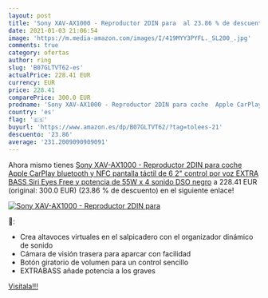 ```yaml
---
layout: post
title: 'Sony XAV-AX1000 - Reproductor 2DIN para  al 23.86 % de descuento'
date: 2021-01-03 21:06:54
image: 'https://m.media-amazon.com/images/I/419MYY3PYFL._SL200_.jpg'
comments: true
category: ofertas
author: ring
slug: 'B07GLTVT62-es'
actualPrice: 228.41 EUR
currency: EUR
price: 228.41
comparePrice: 300.0 EUR
prodname: 'Sony XAV-AX1000 - Reproductor 2DIN para coche  Apple CarPlay  bluetooth y NFC  pantalla táctil de 6 2"  control por voz  EXTRA BASS  Siri Eyes Free y potencia de 55W x 4  sonido DSO   negro'
country: 'es'
flag: '🇪🇸'
buyurl: 'https://www.amazon.es/dp/B07GLTVT62/?tag=tolees-21'
descuento: '23.86'
average: '231.2009090909091'
---
```


Ahora mismo tienes [Sony XAV-AX1000 - Reproductor 2DIN para coche  Apple CarPlay  bluetooth y NFC  pantalla táctil de 6 2"  control por voz  EXTRA BASS  Siri Eyes Free y potencia de 55W x 4  sonido DSO   negro](https://www.amazon.es/dp/B07GLTVT62/?tag=tolees-21) a 228.41 EUR (original: 300.0 EUR) (23.86 %  de descuento) en el siguiente enlace!

[![Sony XAV-AX1000 - Reproductor 2DIN para ](https://m.media-amazon.com/images/I/419MYY3PYFL._SL200_.jpg)](https://www.amazon.es/dp/B07GLTVT62/?tag=tolees-21)

🔎:

- Crea altavoces virtuales en el salpicadero con el organizador dinámico de sonido
- Cámara de visión trasera para aparcar con facilidad
- Botón giratorio de volumen para un control sencillo
- EXTRABASS añade potencia a los graves

[Visítala!!!](https://www.amazon.es/dp/B07GLTVT62/?tag=tolees-21)
